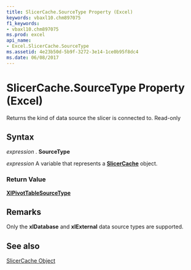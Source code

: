 ```yaml
---
title: SlicerCache.SourceType Property (Excel)
keywords: vbaxl10.chm897075
f1_keywords:
- vbaxl10.chm897075
ms.prod: excel
api_name:
- Excel.SlicerCache.SourceType
ms.assetid: 4e23b50d-5b9f-3272-3e14-1ce0b95f8dc4
ms.date: 06/08/2017
---
```



# SlicerCache.SourceType Property (Excel)

Returns the kind of data source the slicer is connected to. Read-only


## Syntax

 _expression_ . **SourceType**

 _expression_ A variable that represents a **[SlicerCache](Excel.SlicerCache.md)** object.


### Return Value

 **[XlPivotTableSourceType](Excel.XlPivotTableSourceType.md)**


## Remarks

Only the  **xlDatabase** and **xlExternal** data source types are supported.


## See also


[SlicerCache Object](Excel.SlicerCache.md)

